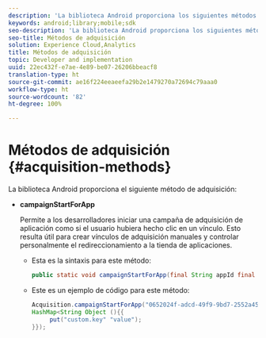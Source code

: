 ```yaml
---
description: 'La biblioteca Android proporciona los siguientes métodos de adquisición '
keywords: android;library;mobile;sdk
seo-description: 'La biblioteca Android proporciona los siguientes métodos de adquisición '
seo-title: Métodos de adquisición
solution: Experience Cloud,Analytics
title: Métodos de adquisición
topic: Developer and implementation
uuid: 22ec432f-e7ae-4e89-be07-26206bbeacf8
translation-type: ht
source-git-commit: ae16f224eeaeefa29b2e1479270a72694c79aaa0
workflow-type: ht
source-wordcount: '82'
ht-degree: 100%

---
```



# Métodos de adquisición {#acquisition-methods}

La biblioteca Android proporciona el siguiente método de adquisición:

* **campaignStartForApp**

   Permite a los desarrolladores iniciar una campaña de adquisición de aplicación como si el usuario hubiera hecho clic en un vínculo. Esto resulta útil para crear vínculos de adquisición manuales y controlar personalmente el redireccionamiento a la tienda de aplicaciones.

   * Esta es la sintaxis para este método:

      ```java
      public static void campaignStartForApp(final String appId final Map<String Object> data); 
      ```

   * Este es un ejemplo de código para este método:

      ```java
      Acquisition.campaignStartForApp("0652024f-adcd-49f9-9bd7-2552a4564d2f" new 
      HashMap<String Object (){{
           put("custom.key" "value");
      }}); 
      ```
